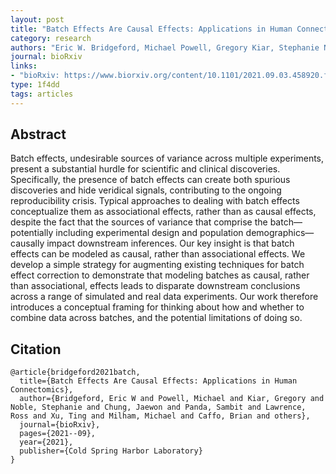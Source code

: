 ```yaml
---
layout: post
title: "Batch Effects Are Causal Effects: Applications in Human Connectomics"
category: research
authors: "Eric W. Bridgeford, Michael Powell, Gregory Kiar, Stephanie Noble, Jaewon Chung, <b>Sambit Panda</b>, Ross Lawrence, Ting Xu, Michael Milham, Brian Caffo, and Joshua T. Vogelstein"
journal: bioRxiv
links:
- "bioRxiv: https://www.biorxiv.org/content/10.1101/2021.09.03.458920.full.pdf"
type: 1f4dd
tags: articles
---
```


## Abstract

Batch effects, undesirable sources of variance across multiple experiments, present a substantial hurdle for scientific and clinical discoveries. Specifically, the presence of batch effects can create both spurious discoveries and hide veridical signals, contributing to the ongoing reproducibility crisis. Typical approaches to dealing with batch effects conceptualize them as associational effects, rather than as causal effects, despite the fact that the sources of variance that comprise the batch—potentially including experimental design and population demographics— causally impact downstream inferences. Our key insight is that batch effects can be modeled as causal, rather than associational effects. We develop a simple strategy for augmenting existing techniques for batch effect correction to demonstrate that modeling batches as causal, rather than associational, effects leads to disparate downstream conclusions across a range of simulated and real data experiments. Our work therefore introduces a conceptual framing for thinking about how and whether to combine data across batches, and the potential limitations of doing so.

## Citation

```
@article{bridgeford2021batch,
  title={Batch Effects Are Causal Effects: Applications in Human Connectomics},
  author={Bridgeford, Eric W and Powell, Michael and Kiar, Gregory and Noble, Stephanie and Chung, Jaewon and Panda, Sambit and Lawrence, Ross and Xu, Ting and Milham, Michael and Caffo, Brian and others},
  journal={bioRxiv},
  pages={2021--09},
  year={2021},
  publisher={Cold Spring Harbor Laboratory}
}
```